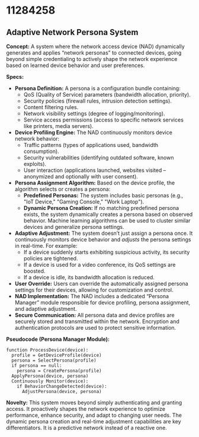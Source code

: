 # 11284258

## Adaptive Network Persona System

**Concept:** A system where the network access device (NAD) dynamically generates and applies “network personas” to connected devices, going beyond simple credentialing to actively shape the network experience based on learned device behavior and user preferences.

**Specs:**

*   **Persona Definition:** A persona is a configuration bundle containing:
    *   QoS (Quality of Service) parameters (bandwidth allocation, priority).
    *   Security policies (firewall rules, intrusion detection settings).
    *   Content filtering rules.
    *   Network visibility settings (degree of logging/monitoring).
    *   Service access permissions (access to specific network services like printers, media servers).
*   **Device Profiling Engine:** The NAD continuously monitors device network behavior:
    *   Traffic patterns (types of applications used, bandwidth consumption).
    *   Security vulnerabilities (identifying outdated software, known exploits).
    *   User interaction (applications launched, websites visited – anonymized and optionally with user consent).
*   **Persona Assignment Algorithm:** Based on the device profile, the algorithm selects or creates a persona:
    *   **Predefined Personas:** The system includes basic personas (e.g., "IoT Device," "Gaming Console," "Work Laptop").
    *   **Dynamic Persona Creation:**  If no matching predefined persona exists, the system dynamically creates a persona based on observed behavior. Machine learning algorithms can be used to cluster similar devices and generalize persona settings.
*   **Adaptive Adjustment:** The system doesn’t just assign a persona once. It continuously monitors device behavior and *adjusts* the persona settings in real-time. For example:
    *   If a device suddenly starts exhibiting suspicious activity, its security policies are tightened.
    *   If a device is used for a video conference, its QoS settings are boosted.
    *   If a device is idle, its bandwidth allocation is reduced.
*   **User Override:**  Users can override the automatically assigned persona settings for their devices, allowing for customization and control.
*   **NAD Implementation:** The NAD includes a dedicated “Persona Manager” module responsible for device profiling, persona assignment, and adaptive adjustment.
*   **Secure Communication:** All persona data and device profiles are securely stored and transmitted within the network. Encryption and authentication protocols are used to protect sensitive information.

**Pseudocode (Persona Manager Module):**

```
function ProcessDevice(device):
  profile = GetDeviceProfile(device)
  persona = SelectPersona(profile)
  if persona == null:
    persona = CreatePersona(profile)
  ApplyPersona(device, persona)
  Continuously Monitor(device):
    if BehaviorChangeDetected(device):
      AdjustPersona(device, persona)
```

**Novelty:** This system moves beyond simply authenticating and granting access. It proactively shapes the network experience to optimize performance, enhance security, and adapt to changing user needs. The dynamic persona creation and real-time adjustment capabilities are key differentiators. It is a predictive network instead of a reactive one.